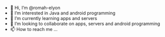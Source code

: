 - 👋 Hi, I’m @romah-elyon
- 👀 I’m interested in Java and android programming
- 🌱 I’m currently learning apps and servers
- 💞️ I’m looking to collaborate on apps, servers and android programming
- 📫 How to reach me ...

<!---
romah-elyon/romah-elyon is a ✨ special ✨ repository because its `README.md` (this file) appears on your GitHub profile.
You can click the Preview link to take a look at your changes.
--->
